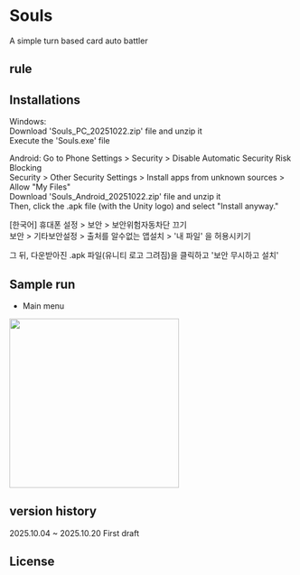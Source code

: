 # Souls
A simple turn based card auto battler



## rule



## Installations
Windows:         
Download 'Souls_PC_20251022.zip' file and unzip it          
Execute the 'Souls.exe' file            

Android:
Go to Phone Settings > Security > Disable Automatic Security Risk Blocking             
Security > Other Security Settings > Install apps from unknown sources > Allow "My Files"              
Download 'Souls_Android_20251022.zip' file and unzip it   
Then, click the .apk file (with the Unity logo) and select "Install anyway."

[한국어]
휴대폰 설정 > 보안 > 보안위험자동차단 끄기               
보안 > 기타보안설정 > 출처를 알수없는 앱설치 > '내 파일' 을 허용시키기                         

그 뒤, 다운받아진 .apk 파일(유니티 로고 그려짐)을 클릭하고 '보안 무시하고 설치'                    



## Sample run
- Main  menu       
<img src="./sample_run/main.png" width="300" height="300" align="center">  





## version history
2025.10.04 ~ 2025.10.20 First draft





## License


